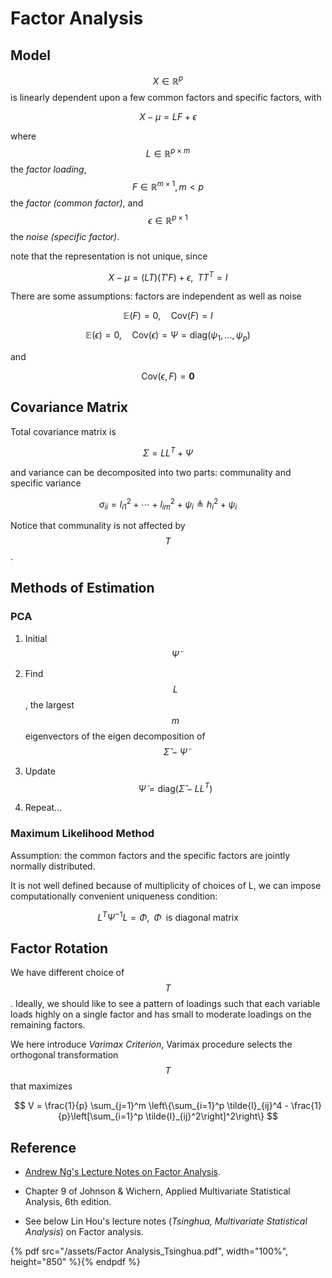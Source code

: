 # Factor Analysis

## Model

$$X \in \mathbb{R}^p$$ is linearly dependent upon a few common factors and specific factors, with

$$
X - \mu = L F + \epsilon
$$

where $$L \in \mathbb{R}^{p \times m}$$ the *factor loading*, $$F \in \mathbb{R}^{m \times 1}, m < p$$ the *factor (common factor)*, and $$\epsilon \in \mathbb{R}^{p \times 1}$$ the *noise (specific factor)*.

note that the representation is not unique, since

$$
X - \mu = (LT) (T'F) + \epsilon, \; \; T T^T = I
$$

There are some assumptions: factors are independent as well as noise

$$
\mathbb{E}(F) = 0, \quad \mathrm{Cov}(F) = I
$$

$$
\mathbb{E}(\epsilon) = 0, \quad \mathrm{Cov}(\epsilon) = \Psi = \mathrm{diag}(\psi_1, ..., \psi_p)
$$

and 

$$
\mathrm{Cov}(\epsilon, F) = \boldsymbol{0}
$$

## Covariance Matrix

Total covariance matrix is

$$
\Sigma = L L^T + \Psi
$$

and variance can be decomposited into two parts: communality and specific variance

$$
\sigma_{ii} = l_{i1}^2 + \cdots + l_{im}^2 + \psi_i \triangleq h_i^2 + \psi_i
$$

Notice that communality is not affected by $$T$$.

## Methods of Estimation

### PCA

1. Initial $$\tilde{\Psi}$$

2. Find $$L$$, the largest $$m$$ eigenvectors of the eigen decomposition of $$\hat{\Sigma} - \tilde{\Psi}$$

3. Update $$\tilde{\Psi} = \mathrm{diag}(\hat{\Sigma} - L L^T)$$

4. Repeat...

### Maximum Likelihood Method

Assumption: the common factors and the specific factors are jointly normally distributed.

It is not well defined because of multiplicity of choices of L, we can impose computationally convenient uniqueness condition:

$$
L^T \Psi^{-1} L = \Phi, \; \; \Phi \;\; \text{is diagonal matrix}
$$

## Factor Rotation

We have different choice of $$T$$. Ideally, we should like to see a pattern of loadings such that each variable loads highly on a single factor and has small to moderate loadings on the remaining factors.

We here introduce *Varimax Criterion*, Varimax procedure selects the orthogonal transformation $$T$$ that maximizes

$$
V = \frac{1}{p} \sum_{j=1}^m \left\{\sum_{i=1}^p \tilde{l}_{ij}^4 - \frac{1}{p}\left[\sum_{i=1}^p \tilde{l}_{ij}^2\right]^2\right\}
$$

## Reference

- [Andrew Ng's Lecture Notes on Factor Analysis](http://cs229.stanford.edu/notes/cs229-notes9.pdf).

- Chapter 9 of Johnson & Wichern, Applied Multivariate Statistical Analysis, 6th edition. 

- See below Lin Hou's lecture notes (*Tsinghua, Multivariate Statistical Analysis*) on Factor analysis.

{% pdf src="/assets/Factor Analysis_Tsinghua.pdf", width="100%", height="850" %}{% endpdf %}